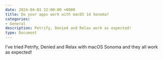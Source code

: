 ```yaml
---
date: 2024-04-01 22:00:00 +0000
title: Do your apps work with macOS 14 Sonoma?
categories:
- General
description: Petrify, Denied and Relax work as expected!
type: Document
---
```


I’ve tried Petrify, Denied and Relax with macOS Sonoma and they all work as expected!
